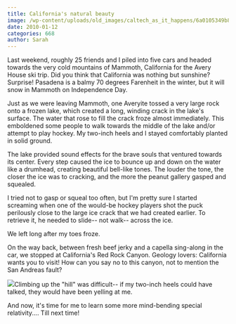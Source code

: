 ```yaml
---
title: California's natural beauty
image: /wp-content/uploads/old_images/caltech_as_it_happens/6a0105349b8251970b012876cb86ef970c.jpg
date: 2010-01-12
categories: 668
author: Sarah
---
```



Last weekend, roughly 25 friends and I piled into five cars and headed towards the very cold mountains of Mammoth, California for the Avery House ski trip. Did you think that California was nothing but sunshine? Surprise! Pasadena is a balmy 70 degrees Farenheit in the winter, but it will snow in Mammoth on Independence Day.

Just as we were leaving Mammoth, one Averyite tossed a very large rock onto a frozen lake, which created a long, winding crack in the lake's surface. The water that rose to fill the crack froze almost immediately. This emboldened some people to walk towards the middle of the lake and/or attempt to play hockey. My two-inch heels and I stayed comfortably planted in solid ground.

The lake provided sound effects for the brave souls that ventured towards its center. Every step caused the ice to bounce up and down on the water like a drumhead, creating beautiful bell-like tones. The louder the tone, the closer the ice was to cracking, and the more the peanut gallery gasped and squealed.

 I tried not to gasp or squeal too often, but I'm pretty sure I started screaming when one of the would-be hockey players shot the puck perilously close to the large ice crack that we had created earlier. To retrieve it, he needed to slide-- not walk-- across the ice.

We left long after my toes froze.

On the way back, between fresh beef jerky and a capella sing-along in the car, we stopped at California's Red Rock Canyon. Geology lovers: California wants you to visit! How can you say no to this canyon, not to mention the San Andreas fault?


![](/old_images/caltech_as_it_happens/6a0105349b8251970b0120a7c94d1b970b.jpg)Climbing up the "hill" was difficult-- if my two-inch heels could have talked, they would have been yelling at me.

And now, it's time for me to learn some more mind-bending special relativity.... Till next time!

